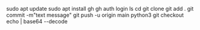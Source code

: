 sudo apt update
sudo apt install gh
gh auth login
ls
cd <directory>
git clone <repository url>
git add .
git commit -m"text message"
git push -u origin main
python3 <python file name>
git checkout <remote branch> <Relative path of the file to be copied from the other branch>
echo <base64 encodedString> | base64 --decode

